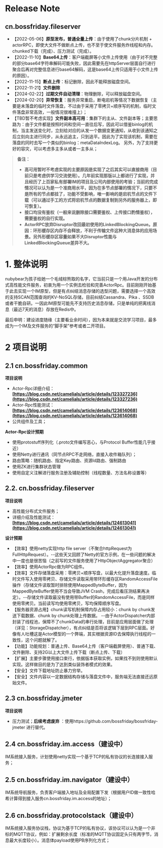 # Release Note

## cn.bossfriday.fileserver

* 【2022-05-06】**原型发布，普通全量上传**：由于使用了chunk分片机制 + actorRPC，即使大文件不做断点上传，也不至于使文件服务炸线程和内存。chunked下载（完成）、压力测试（完成）。
* 【2022-11-10】**Base64上传**：客户端截屏等小文件上传使用（由于对不完整的部分base64字符串解码可能失败，因此需要先在httpServer层面自行进行聚合后再对完整信息进行base64解码，这是base64上传只适用于小文件上传的原因）。
* 【2022-11-15】**断点上传**：标记删除，因此不能释放磁盘空间。
* 【2022-11-21】**文件删除**
* 【2024-02-22】**过期文件自动清理**：物理删除，可以释放磁盘空间。
* 【2024-02-20】**异常恢复**：服务异常重启，断电宕机等情况下数据恢复（主要是未落盘的临时文件落盘，不过由于采用了零拷贝+顺序写的机制，临时文件落盘非常高效，一般情况很难撞上）；
* 【TBD暂不考虑实现】**文件副本高可用**：集群下的主从、文件副本等；主要思路为：由于文件都是按照时间和空间一直往后写，因此可以借鉴binlog的机制，当主发送变化时，立刻给对应的从发一个数据变更通知，从收到该通知之后立刻向主进行同步，从永远追主，只到追平。因此为了实现该机制，需要在落盘的同时去写一个类似的binlog：metaDataIndexLog。 另外，为了支持更好的容灾，可以考虑多主多从或者一主多从；

> **备注：**
> * **高可用暂时不考虑实现的主要原因是实现了之后其实可以直接商用（目前只是考虑供学习交流使用）。几年前实现那版以上都进行了实现，并且经历了上百家私有部署IM的项目及公司内部使用的考验；当前的完成情况可以认为是一个准商用水平，因为在多节点部署的情况下，只要不是所有的节点都挂了，功能不受影响，唯一影响的是宕机节点的文件下载（可以通过手工的方式将宕机节点的数据复制到另外的服务器上，即可恢复）。**
> * **接口均没有鉴权（一般来说删除接口需要鉴权、上传接口酌情鉴权），需要鉴权的自行实现。**
> * **ActorRPC放弃Disruptor改回最初使用的LinkedBlockingQueue。原因：环形缓存区内存不会释放，不利于传输文件这种大消息体的应用场景。另外形缓存区容量如果不大Disruptor性能与LinkedBlockingQueue差异不大。**

# 1. 整体说明

nubybear为孩子给她一个毛绒棕熊取的名字，它当前只是一个用Java开发的分布式高性能文件服务，初衷为用一个实例去检验和完善ActorRpc。目前刚刚开始基于此去实现一个IM原型，但是有点纠结消息存储的选型问题，需要选择一个高效的支持SCAN范围查询的KV-NoSQL存储，目前纠结Cassandra、Pika 、SSDB 或者干脆自研。一因此IM原型可能先不支持历史消息存储，只是单纯的把离线消息（最近7天的消息）存放在Redis中。

最后申明：建设进度随缘（主要看业余时间），因为本来就是交流学习项目，最多成为一个IM及文件服务的“脚手架”参考或者二开项目。

# 2 项目说明

## 2.1 cn.bossfriday.common

**项目说明**

* Actor-Rpc详细介绍：**[https://blog.csdn.net/camelials/article/details/123327236](https://blog.csdn.net/camelials/article/details/123327236)**
* Actor-Rpc性能测试：**[https://blog.csdn.net/camelials/article/details/123614068](https://blog.csdn.net/camelials/article/details/123614068)**
* 公共组件及工具；

**Actor-Rpc设计预期**
* 使用protostuff序列化（.proto文件编写恶心，与Protocol Buffer性能几乎接近）
* 使用Netty进行通讯（同节点RPC不走网络，直接入收件箱队列）；
* 路由策略：随机路由、指定Key路由、资源Id路由、强制路由
* 使用ZK进行集群状态管理
* 使用自定义注解进行服务注册及辅助控制（线程数量、方法名称设置等）

## 2.2. cn.bossfriday.fileserver

**项目说明**

* 高性能分布式文件服务；
* 详细介绍及性能测试：**[https://blog.csdn.net/camelials/article/details/124613041](https://blog.csdn.net/camelials/article/details/124613041)**

**设计预期**

* 【效率】使用netty实现http file server（不聚合httpRequest为FullHttpRequest）。--这些天又回顾了Netty的官方示例，在一些问题的解决中一度也是很苦恼（之前写的文件服务使用了HttpObjectAggregator聚合）
* 【效率】使用ActorRpc做为RPC组件。
* 【效率】文件存储落盘采用：零拷贝+顺序写盘，以最大化提升落盘速度。临时文件写入使用零拷贝、存储文件读取采用带环形缓存区RandomAccessFile操作（存储文件读取暂时排除使用MappedByteBuffer，因为MappedByteBuffer使用不当会导致JVM Crash，完成后看压测结果再决定）。--存储文件读取最没有使用带Buffer的RandomAccessFile，而是同样使用零拷贝。当前读写均使用零拷贝，写均保障顺序写盘。
* 【服务器资源占用】chunk读写机制保障内存占用较小：chunk by chunk发送下载数据、chunk by chunk处理上传数据。 --由于ActorDispatcher内部封装了线程池，保障不了chunkData的串行处理，目前是应用层面做了处理（详见：StorageDispatcher），有点纠结是否将该逻辑下层到RPC层面。好像有人吐槽这是Actor模型的一个弊端，其实根据资源ID去保障执行线程的一致性，这个问题就解了。
* 【功能】功能规划：普通上传、Base64上传（客户端截屏使用）、普通下载、文件删除、支持2G以上大文件上传下载（断点上传、下载）
* 【扩展】主要步骤使用接口束行，依据版本获取实例，如果找不到则使用默认实现。这样做目的是为了达到类似装饰者模式的效果。
* 【安全】文件下载地址防止暴力穷举。
* 【安全】文件内容以一定数据结构存储与落盘文件中，服务端无法直接还远原始文件。

## 2.3 cn.bossfriday.jmeter

**项目说明**

* 压力测试；**后续考虑废弃**  ：使用https://github.com/bossfriday/bossfriday-jmeter 进行替代。

## 2.4 cn.bossfriday.im.access（建设中）
IM系统接入服务，计划使用netty实现一个基于TCP的私有协议的长连接接入服务；

## 2.5 cn.bossfriday.im.navigator（建设中）
IM系统导航服务，负责客户端接入地址及全局配置下发（根据用户ID做一致性哈希计算得到接入服务cn.bossfriday.im.access的地址）；

## 2.6 cn.bossfriday.protocolstack（建设中）
IM系统接入服务协议栈，协议为基于TCP的私有协议，该协议可以认为是一个非标的MQTT协议，例如：扩展剩余长度（标准的MQTT协议固定头只有两字节，消息最大长度较小）。消息体payload使用PB序列化方式；

